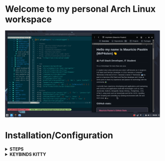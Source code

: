 # Welcome to my personal Arch Linux workspace

![Preview1](./screenshots/Preview.png)

# Installation/Configuration
<details>
<summary><strong>STEPS</strong></summary>

* <p>First packages</p>

```shell
sudo pacman -S git nano gedit wget
```

Install paru for AUR helper

```shell
sudo pacman -S --needed base-devel
git clone https://aur.archlinux.org/paru.git && cd paru && makepkg -si && cd
```

* <p> Terminal </p>

Install Kitty terminal
```shell
sudo pacman -S kitty
```

Download my favorites Nerd Font
```shell
cd /usr/share/fonts
sudo wget https://github.com/ryanoasis/nerd-fonts/releases/download/v2.1.0/Hack.zip
sudo unzip Hack.zip
sudo rm Hack.zip

sudo wget https://github.com/ryanoasis/nerd-fonts/releases/download/v2.1.0/CascadiaCode.zip
sudo unzip CascadiaCode.zip
sudo rm CascadiaCode.zip

cd
```

Clone my repository
```shell
git clone https://github.com/mrp4sten/dotfiles.git
```

Configuration Kitty
```shell
cp -r dotfiles/config/kitty ~/.config/
```

Installing zsh and plugins
```shell
sudo pacman -S zsh zsh-syntax-highlighting zsh-autosuggestions lsd bat exa mdcat
```
  
Installing oh-my-zsh
```shell
sh -c "$(wget https://raw.github.com/ohmyzsh/ohmyzsh/master/tools/install.sh -O -)"
```

Installing powerlevel10k
```shell
git clone --depth=1 https://github.com/romkatv/powerlevel10k.git ~/powerlevel10k
echo 'source ~/powerlevel10k/powerlevel10k.zsh-theme' >>~/.zshrc
```

Install fzf
```shell
git clone --depth 1 https://github.com/junegunn/fzf.git ~/.fzf
~/.fzf/install
```

Install Neovim
```shell
paru -S neovim
```

Install some dependencies
```shell
paru -S yarn npm nodejs
```

Install vim-plug
```shell
sh -c 'curl -fLo "${XDG_DATA_HOME:-$HOME/.local/share}"/nvim/site/autoload/plug.vim --create-dirs \
       https://raw.githubusercontent.com/junegunn/vim-plug/master/plug.vim'
```

Configuration Nvim
```shell
cp -r dotfiles/config/nvim ~/.config/
```

Copy my personal zsh, bash, nano and vimrc configuration
```shell
cp dotfiles/.zshrc ~/
cp dotfiles/.p10k.zsh ~/
cp dotfiles/.nanorc ~/
cp dotfiles/.bashrc ~/
cp dotfiles/.vimrc ~/
```

* <p> Install my favorite minimal browser </p>
```shell
paru -S min # Note: paru command dont need "sudo"
```

* <p> Install chrome browser </p>
```shell
paru -S google-chrome # Note: paru command dont need "sudo"
```

* <p> Install ulauncher </p>
```shell
paru -S ulauncher # Note: paru command dont need "sudo"
```

* <p> Install vscode </p>
```shell
paru -S visual-studio-code-bin # Note: paru command dont need "sudo"
```

</details>

<details>
<summary><strong>KEYBINDS KITTY</strong></summary>

**Keyboard**

| Keybind                                 | Action                                                    |
|-----------------------------------------|-----------------------------------------------------------|
| <kbd>ctrl + shift + enter</kbd>         | Open tmux                                                 |
| <kbd>ctrl + left</kbd>                  | Move to left in tmux                                      |
| <kbd>ctrl + right</kbd>                 | Move to right in tmux                                     |
| <kbd>ctrl + up</kbd>                    | Move to up in tmux                                        |
| <kbd>ctrl + down</kbd>                  | Move to down in tmux                                      |
| <kbd>ctrl + shift + z</kbd>             | Focus in tmux                                             |
| <kbd>ctrl + shift + t</kbd>             | Open tab                                                  |
| <kbd>ctrl + shift + q</kbd>             | Close tab                                                 |
| <kbd>ctrl + shift + alt + t</kbd>       | Rename tab                                                |
| <kbd>ctrl + shift + left</kbd>          | Move to left tab                                          |
| <kbd>ctrl + shift + right</kbd>         | Move to right tab                                         |

<br>
</details>
